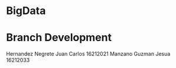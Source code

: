 # BigData
# Branch Development 
Hernandez Negrete Juan Carlos 16212021
Manzano Guzman Jesua 16212033

